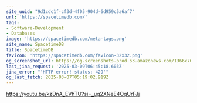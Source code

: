 ```yaml
---
site_uuid: "9d1cdc1f-cf3d-4f05-904d-6d959c5a6af7"
url: 'https://spacetimedb.com/'
tags:
- Software-Development
- Databases
image: 'https://spacetimedb.com/meta-tags.png'
site_name: SpacetimeDB
title: SpacetimeDB
favicon: 'https://spacetimedb.com/favicon-32x32.png'
og_screenshot_url: https://og-screenshots-prod.s3.amazonaws.com/1366x768/80/false/2f3f9513cb7d4318ba57c786af7c7eb4e7d2595ec91daa0cd3f35509b07a04b9.jpeg
last_jina_request: '2025-03-09T06:45:18.603Z'
jina_error: "'HTTP error! status: 429'"
og_last_fetch: 2025-03-07T05:19:02.919Z
---
```


https://youtu.be/kzDnA_EVhTU?si=_ug2XNeE4OqUrFJj
